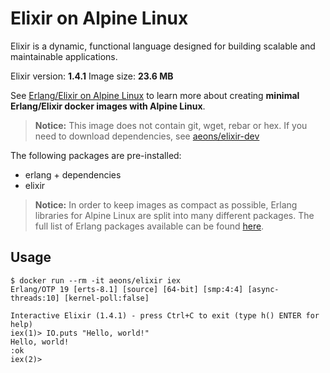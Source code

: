 Elixir on Alpine Linux
=====

Elixir is a dynamic, functional language designed for building scalable and maintainable applications.

Elixir version: **1.4.1**
Image size: **23.6 MB**

See [Erlang/Elixir on Alpine Linux](https://github.com/msaraiva/alpine-erlang) to learn more about creating **minimal Erlang/Elixir docker images with Alpine Linux**.

> **Notice:** This image does not contain git, wget, rebar or hex. If you need to download dependencies, see [aeons/elixir-dev](https://registry.hub.docker.com/u/aeons/elixir-dev/)

The following packages are pre-installed:

- erlang + dependencies
- elixir

> **Notice:** In order to keep images as compact as possible, Erlang libraries for Alpine Linux are split into many different packages. The full list of Erlang packages available can be found [here](https://pkgs.alpinelinux.org/packages?name=erlang*&branch=v3.5).

## Usage

```
$ docker run --rm -it aeons/elixir iex
Erlang/OTP 19 [erts-8.1] [source] [64-bit] [smp:4:4] [async-threads:10] [kernel-poll:false]

Interactive Elixir (1.4.1) - press Ctrl+C to exit (type h() ENTER for help)
iex(1)> IO.puts "Hello, world!"
Hello, world!
:ok
iex(2)>
```
